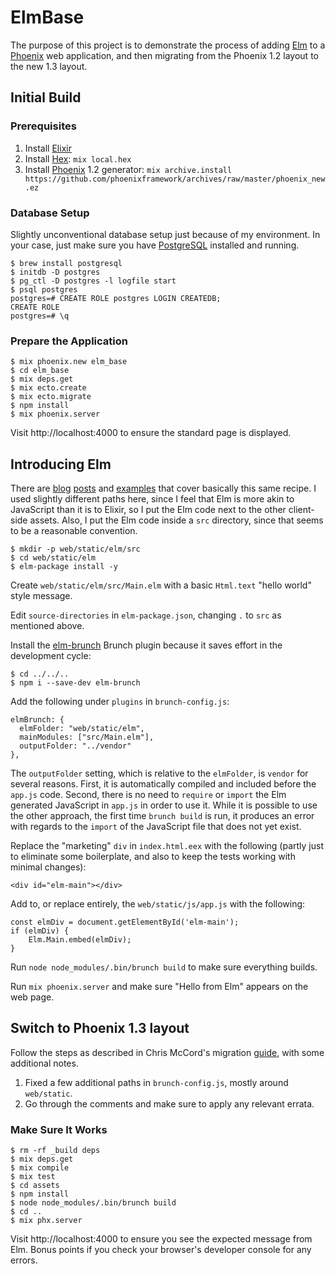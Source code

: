# ElmBase

The purpose of this project is to demonstrate the process of adding [Elm](http://elm-lang.org) to a [Phoenix](http://www.phoenixframework.org) web application, and then migrating from the Phoenix 1.2 layout to the new 1.3 layout.

## Initial Build

### Prerequisites

1. Install [Elixir](http://elixir-lang.org)
1. Install [Hex](https://hex.pm): `mix local.hex`
1. Install [Phoenix](http://www.phoenixframework.org) 1.2 generator: `mix archive.install https://github.com/phoenixframework/archives/raw/master/phoenix_new.ez`

### Database Setup

Slightly unconventional database setup just because of my environment. In your case, just make sure you have [PostgreSQL](https://www.postgresql.org) installed and running.

```
$ brew install postgresql
$ initdb -D postgres
$ pg_ctl -D postgres -l logfile start
$ psql postgres
postgres=# CREATE ROLE postgres LOGIN CREATEDB;
CREATE ROLE
postgres=# \q
```

### Prepare the Application

```
$ mix phoenix.new elm_base
$ cd elm_base
$ mix deps.get
$ mix ecto.create
$ mix ecto.migrate
$ npm install
$ mix phoenix.server
```

Visit http://localhost:4000 to ensure the standard page is displayed.

## Introducing Elm

There are [blog](http://www.cultivatehq.com/posts/phoenix-elm-1/) [posts](https://medium.com/@diamondgfx/writing-a-full-site-in-phoenix-and-elm-a100804c9499#.47kj8oe42) and [examples](https://github.com/bigardone/phoenix-and-elm) that cover basically this same recipe. I used slightly different paths here, since I feel that Elm is more akin to JavaScript than it is to Elixir, so I put the Elm code next to the other client-side assets. Also, I put the Elm code inside a `src` directory, since that seems to be a reasonable convention.

```
$ mkdir -p web/static/elm/src
$ cd web/static/elm
$ elm-package install -y
```

Create `web/static/elm/src/Main.elm` with a basic `Html.text` "hello world" style message.

Edit `source-directories` in `elm-package.json`, changing `.` to `src` as mentioned above.

Install the [elm-brunch](https://github.com/madsflensted/elm-brunch) Brunch plugin because it saves effort in the development cycle:

```
$ cd ../../..
$ npm i --save-dev elm-brunch
```

Add the following under `plugins` in `brunch-config.js`:

```
elmBrunch: {
  elmFolder: "web/static/elm",
  mainModules: ["src/Main.elm"],
  outputFolder: "../vendor"
},
```

The `outputFolder` setting, which is relative to the `elmFolder`, is `vendor` for several reasons. First, it is automatically compiled and included before the `app.js` code. Second, there is no need to `require` or `import` the Elm generated JavaScript in `app.js` in order to use it. While it is possible to use the other approach, the first time `brunch build` is run, it produces an error with regards to the `import` of the JavaScript file that does not yet exist.

Replace the "marketing" `div` in `index.html.eex` with the following (partly just to eliminate some boilerplate, and also to keep the tests working with minimal changes):

```
<div id="elm-main"></div>
```

Add to, or replace entirely, the `web/static/js/app.js` with the following:

```
const elmDiv = document.getElementById('elm-main');
if (elmDiv) {
    Elm.Main.embed(elmDiv);
}
```

Run `node node_modules/.bin/brunch build` to make sure everything builds.

Run `mix phoenix.server` and make sure "Hello from Elm" appears on the web page.

## Switch to Phoenix 1.3 layout

Follow the steps as described in Chris McCord's migration [guide](https://gist.github.com/chrismccord/71ab10d433c98b714b75c886eff17357), with some additional notes.

1. Fixed a few additional paths in `brunch-config.js`, mostly around `web/static`.
1. Go through the comments and make sure to apply any relevant errata.

### Make Sure It Works

```
$ rm -rf _build deps
$ mix deps.get
$ mix compile
$ mix test
$ cd assets
$ npm install
$ node node_modules/.bin/brunch build
$ cd ..
$ mix phx.server
```

Visit http://localhost:4000 to ensure you see the expected message from Elm. Bonus points if you check your browser's developer console for any errors.

